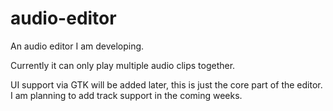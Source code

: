 # audio-editor
An audio editor I am developing.

Currently it can only play multiple audio clips together.

UI support via GTK will be added later, this is just the core part of the editor. I am planning to add track support in the coming weeks.
